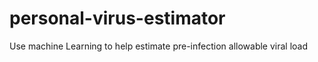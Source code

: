 # personal-virus-estimator
Use machine Learning to help estimate pre-infection allowable viral load

